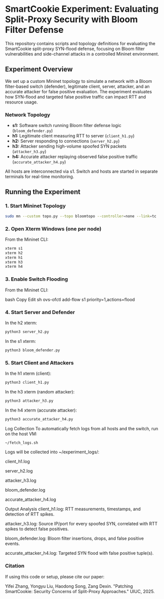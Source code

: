 # SmartCookie Experiment: Evaluating Split-Proxy Security with Bloom Filter Defense

This repository contains scripts and topology definitions for evaluating the SmartCookie split-proxy SYN-flood defense, focusing on Bloom filter vulnerabilities and side-channel attacks in a controlled Mininet environment.

## Experiment Overview

We set up a custom Mininet topology to simulate a network with a Bloom filter-based switch (defender), legitimate client, server, attacker, and an accurate attacker for false positive evaluation. The experiment evaluates how SYN-flood and targeted false positive traffic can impact RTT and resource usage.

### Network Topology

- **s1:** Software switch running Bloom filter defense logic (`bloom_defender.py`)
- **h1:** Legitimate client measuring RTT to server (`client_h1.py`)
- **h2:** Server responding to connections (`server_h2.py`)
- **h3:** Attacker sending high-volume spoofed SYN packets (`attacker_h3.py`)
- **h4:** Accurate attacker replaying observed false positive traffic (`accurate_attacker_h4.py`)

All hosts are interconnected via s1. Switch and hosts are started in separate terminals for real-time monitoring.

## Running the Experiment

### 1. Start Mininet Topology

```bash
sudo mn --custom topo.py --topo bloomtopo --controller=none --link=tc
```
### 2. Open Xterm Windows (one per node)
From the Mininet CLI:

```bash
xterm s1
xterm h2
xterm h1
xterm h3
xterm h4
```
### 3. Enable Switch Flooding
From the Mininet CLI:

bash
Copy
Edit
sh ovs-ofctl add-flow s1 priority=1,actions=flood
### 4. Start Server and Defender
In the h2 xterm:

```bash
python3 server_h2.py
```
In the s1 xterm:
```bash
python3 bloom_defender.py
```
### 5. Start Client and Attackers
In the h1 xterm (client):

```bash
python3 client_h1.py
```
In the h3 xterm (random attacker):

```bash
python3 attacker_h3.py
```
In the h4 xterm (accurate attacker):

```bash
python3 accurate_attacker_h4.py
```
Log Collection
To automatically fetch logs from all hosts and the switch, run on the host VM:

```bash
~/fetch_logs.sh
```
Logs will be collected into ~/experiment_logs/:

client_h1.log

server_h2.log

attacker_h3.log

bloom_defender.log

accurate_attacker_h4.log

Output Analysis
client_h1.log: RTT measurements, timestamps, and detection of RTT spikes.

attacker_h3.log: Source IP/port for every spoofed SYN, correlated with RTT spikes to detect false positives.

bloom_defender.log: Bloom filter insertions, drops, and false positive events.

accurate_attacker_h4.log: Targeted SYN flood with false positive tuple(s).

### Citation
If using this code or setup, please cite our paper:

Yifei Zhang, Yongyu Liu, Haodong Song, Zang Dexin. "Patching SmartCookie: Security Concerns of Split-Proxy Approaches." UIUC, 2025.
